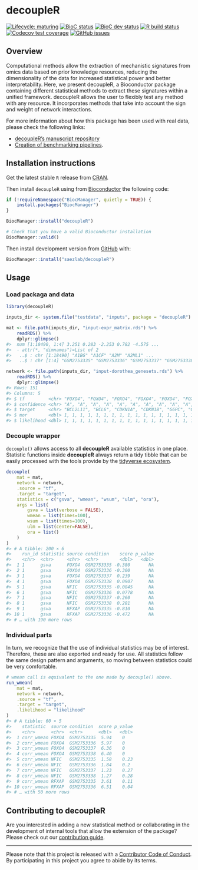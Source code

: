 
<!-- README.md is generated from README.Rmd. Please edit that file -->

# decoupleR

<!-- badges: start -->

[![Lifecycle:
maturing](https://img.shields.io/badge/lifecycle-maturing-blue.svg)](https://www.tidyverse.org/lifecycle/#maturing)
[![BioC
status](http://www.bioconductor.org/shields/build/release/bioc/decoupleR.svg)](https://bioconductor.org/checkResults/release/bioc-LATEST/decoupleR)
[![BioC dev
status](http://www.bioconductor.org/shields/build/devel/bioc/decoupleR.svg)](https://bioconductor.org/checkResults/devel/bioc-LATEST/decoupleR)
[![R build
status](https://github.com/saezlab/decoupleR/workflows/R-CMD-check-bioc/badge.svg)](https://github.com/saezlab/decoupleR/actions)
[![Codecov test
coverage](https://codecov.io/gh/saezlab/decoupleR/branch/master/graph/badge.svg)](https://codecov.io/gh/saezlab/decoupleR?branch=master)
[![GitHub
issues](https://img.shields.io/github/issues/saezlab/decoupleR)](https://github.com/saezlab/decoupleR/issues)
<!-- badges: end -->

## Overview

Computational methods allow the extraction of mechanistic signatures
from omics data based on prior knowledge resources, reducing the
dimensionality of the data for increased statistical power and better
interpretability. Here, we present decoupleR, a Bioconductor package
containing different statistical methods to extract these signatures
within a unified framework. decoupleR allows the user to flexibly test
any method with any resource. It incorporates methods that take into
account the sign and weight of network interactions.

For more information about how this package has been used with real
data, please check the following links:

-   [decoupleR’s manuscript
    repository](https://github.com/saezlab/decoupleR_manuscript)
-   [Creation of benchmarking
    pipelines](https://github.com/saezlab/decoupleRBench).

## Installation instructions

Get the latest stable `R` release from
[CRAN](http://cran.r-project.org/).

Then install `decoupleR` using from
[Bioconductor](http://bioconductor.org/) the following code:

``` r
if (!requireNamespace("BiocManager", quietly = TRUE)) {
    install.packages("BiocManager")
}

BiocManager::install("decoupleR")

# Check that you have a valid Bioconductor installation
BiocManager::valid()
```

Then install development version from [GitHub](https://github.com/)
with:

``` r
BiocManager::install("saezlab/decoupleR")
```

## Usage

### Load packaga and data

``` r
library(decoupleR)

inputs_dir <- system.file("testdata", "inputs", package = "decoupleR")

mat <- file.path(inputs_dir, "input-expr_matrix.rds") %>%
    readRDS() %>%
    dplyr::glimpse()
#>  num [1:18490, 1:4] 3.251 0.283 -2.253 0.782 -4.575 ...
#>  - attr(*, "dimnames")=List of 2
#>   ..$ : chr [1:18490] "A1BG" "A1CF" "A2M" "A2ML1" ...
#>   ..$ : chr [1:4] "GSM2753335" "GSM2753336" "GSM2753337" "GSM2753338"

network <- file.path(inputs_dir, "input-dorothea_genesets.rds") %>%
    readRDS() %>%
    dplyr::glimpse()
#> Rows: 151
#> Columns: 5
#> $ tf         <chr> "FOXO4", "FOXO4", "FOXO4", "FOXO4", "FOXO4", "FOXO4", "FOXO…
#> $ confidence <chr> "A", "A", "A", "A", "A", "A", "A", "A", "A", "A", "A", "A",…
#> $ target     <chr> "BCL2L11", "BCL6", "CDKN1A", "CDKN1B", "G6PC", "GADD45A", "…
#> $ mor        <dbl> 1, 1, 1, 1, 1, 1, 1, 1, 1, 1, 1, 1, 1, 1, 1, 1, 1, 1, 1, 1,…
#> $ likelihood <dbl> 1, 1, 1, 1, 1, 1, 1, 1, 1, 1, 1, 1, 1, 1, 1, 1, 1, 1, 1, 1,…
```

### Decouple wrapper

`decouple()` allows access to all **decoupleR** available statistics in
one place. Statistic functions inside **decoupleR** always return a tidy
tibble that can be easily processed with the tools provide by the
[tidyverse ecosystem](https://www.tidyverse.org/).

``` r
decouple(
    mat = mat,
    network = network,
    .source = "tf",
    .target = "target",
    statistics = c("gsva", "wmean", "wsum", "ulm", "ora"),
    args = list(
        gsva = list(verbose = FALSE),
        wmean = list(times=100),
        wsum = list(times=100),
        ulm = list(center=FALSE),
        ora = list()
    )
)
#> # A tibble: 200 × 6
#>    run_id statistic source condition    score p_value
#>    <chr>  <chr>     <chr>  <chr>        <dbl>   <dbl>
#>  1 1      gsva      FOXO4  GSM2753335 -0.380       NA
#>  2 1      gsva      FOXO4  GSM2753336 -0.300       NA
#>  3 1      gsva      FOXO4  GSM2753337  0.239       NA
#>  4 1      gsva      FOXO4  GSM2753338  0.0907      NA
#>  5 1      gsva      NFIC   GSM2753335 -0.0845      NA
#>  6 1      gsva      NFIC   GSM2753336  0.0778      NA
#>  7 1      gsva      NFIC   GSM2753337 -0.260       NA
#>  8 1      gsva      NFIC   GSM2753338  0.281       NA
#>  9 1      gsva      RFXAP  GSM2753335 -0.810       NA
#> 10 1      gsva      RFXAP  GSM2753336 -0.472       NA
#> # … with 190 more rows
```

### Individual parts

In turn, we recognize that the use of individual statistics may be of
interest. Therefore, these are also exported and ready for use. All
statistics follow the same design pattern and arguments, so moving
between statistics could be very comfortable.

``` r
# wmean call is equivalent to the one made by decouple() above.
run_wmean(
    mat = mat,
    network = network,
    .source = "tf",
    .target = "target",
    .likelihood = "likelihood"
)
#> # A tibble: 60 × 5
#>    statistic  source condition  score p_value
#>    <chr>      <chr>  <chr>      <dbl>   <dbl>
#>  1 corr_wmean FOXO4  GSM2753335  5.94    0   
#>  2 corr_wmean FOXO4  GSM2753336  5.97    0   
#>  3 corr_wmean FOXO4  GSM2753337  6.36    0   
#>  4 corr_wmean FOXO4  GSM2753338  6.40    0   
#>  5 corr_wmean NFIC   GSM2753335  1.58    0.23
#>  6 corr_wmean NFIC   GSM2753336  1.84    0.2 
#>  7 corr_wmean NFIC   GSM2753337  1.23    0.27
#>  8 corr_wmean NFIC   GSM2753338  1.27    0.28
#>  9 corr_wmean RFXAP  GSM2753335  3.61    0.11
#> 10 corr_wmean RFXAP  GSM2753336  6.51    0.04
#> # … with 50 more rows
```

<!-- ## Citation -->
<!-- Below is the citation output from using `citation('decoupleR')` in R. Please -->
<!-- run this yourself to check for any updates on how to cite __decoupleR__. -->
<!-- ```{r 'citation', eval = requireNamespace('decoupleR')} -->
<!-- print(citation("decoupleR"), bibtex = TRUE) -->
<!-- ``` -->
<!-- Please note that the `decoupleR` was only made possible thanks to many other R -->
<!-- and bioinformatics software authors, which are cited either in the vignettes -->
<!-- and/or the paper(s) describing this package. -->

## Contributing to decoupleR

Are you interested in adding a new statistical method or collaborating
in the development of internal tools that allow the extension of the
package? Please check out our [contribution
guide](https://saezlab.github.io/decoupleR/CONTRIBUTING.html).

------------------------------------------------------------------------

Please note that this project is released with a [Contributor Code of
Conduct](https://saezlab.github.io/decoupleR/CODE_OF_CONDUCT). By
participating in this project you agree to abide by its terms.
